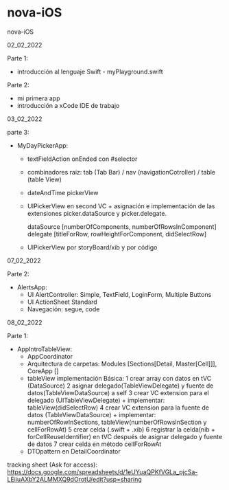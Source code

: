 # nova-iOS
nova-iOS

02_02_2022 

Parte 1: 
  - introducción al lenguaje Swift - myPlayground.swift

Parte 2: 
  - mi primera app
  - introducción a xCode IDE de trabajo

03_02_2022 

parte 3:
  - MyDayPickerApp:
    + textFieldAction onEnded con #selector 
    + combinadores raiz: tab (Tab Bar) / nav (navigationCotroller) / table (table View)
    + dateAndTime pickerView
    + UIPickerView en second VC + asignación e implementación de las extensiones picker.dataSource y picker.delegate.
    
      dataSource [numberOfComponents, numberOfRowsInComponent]
      delegate [titleForRow, rowHeightForComponent, didSelectRow]
      
    + UIPickerView por storyBoard/xib y por código 

07_02_2022

Parte 2:
  - AlertsApp:
    + UI AlertController: Simple, TextField, LoginForm, Multiple Buttons
    + UI ActionSheet Standard
    + Navegación: segue, code

08_02_2022

Parte 1:
- AppIntroTableView:
  + AppCoordinator
  + Arquitectura de carpetas: 
  Modules [Sections[Detail, Master[Cell]]], CoreApp []
  + tableView implementación Básica:
      1 crear array con datos en tVC (DataSource)
      2 asignar delegado(TableViewDelegate) y fuente de datos(TableViewDataSource) a self
      3 crear VC extension para el delegado (UITableViewDelegate) + implementar: tableView(didSelectRow)
      4 crear VC extension para la fuente de datos (TableViewDataSource) + implementar: numberOfRowInSections, tableView(numberOfRowsInSection y cellForRowAt)
      5 crear celda (.swift + .xib)
      6 registrar la celda(nib + forCellReuseIdentifier) en tVC después de asignar delegado y fuente de datos
      7 crear celda en método cellForRowAt
  + DTOpattern en DetailCoordinator


tracking sheet (Ask for access): https://docs.google.com/spreadsheets/d/1eUYuaQPKfVGLa_pjcSa-LEiiuAXbY2ALMMXQ9dOrotU/edit?usp=sharing
